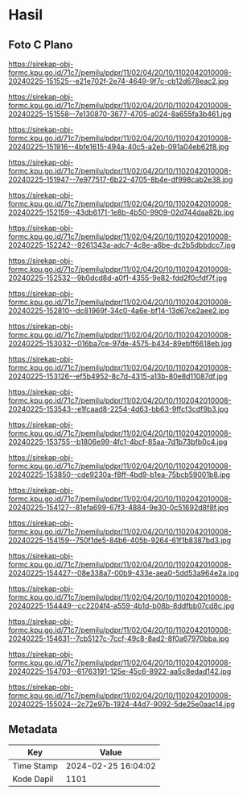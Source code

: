# Hasil

## Foto C Plano

https://sirekap-obj-formc.kpu.go.id/71c7/pemilu/pdpr/11/02/04/20/10/1102042010008-20240225-151525--e21e702f-2e74-4649-9f7c-cb12d678eac2.jpg

https://sirekap-obj-formc.kpu.go.id/71c7/pemilu/pdpr/11/02/04/20/10/1102042010008-20240225-151558--7e130870-3677-4705-a024-8a655fa3b461.jpg

https://sirekap-obj-formc.kpu.go.id/71c7/pemilu/pdpr/11/02/04/20/10/1102042010008-20240225-151916--4bfe1615-494a-40c5-a2eb-091a04eb62f8.jpg

https://sirekap-obj-formc.kpu.go.id/71c7/pemilu/pdpr/11/02/04/20/10/1102042010008-20240225-151947--7e977517-6b22-4705-8b4e-df998cab2e38.jpg

https://sirekap-obj-formc.kpu.go.id/71c7/pemilu/pdpr/11/02/04/20/10/1102042010008-20240225-152159--43db6171-1e8b-4b50-9909-02d744daa82b.jpg

https://sirekap-obj-formc.kpu.go.id/71c7/pemilu/pdpr/11/02/04/20/10/1102042010008-20240225-152242--9261343a-adc7-4c8e-a6be-dc2b5dbbdcc7.jpg

https://sirekap-obj-formc.kpu.go.id/71c7/pemilu/pdpr/11/02/04/20/10/1102042010008-20240225-152532--9b0dcd8d-a0f1-4355-9e82-fdd2f0cfdf7f.jpg

https://sirekap-obj-formc.kpu.go.id/71c7/pemilu/pdpr/11/02/04/20/10/1102042010008-20240225-152810--dc81969f-34c0-4a6e-bf14-13d67ce2aee2.jpg

https://sirekap-obj-formc.kpu.go.id/71c7/pemilu/pdpr/11/02/04/20/10/1102042010008-20240225-153032--016ba7ce-97de-4575-b434-89ebff6618eb.jpg

https://sirekap-obj-formc.kpu.go.id/71c7/pemilu/pdpr/11/02/04/20/10/1102042010008-20240225-153126--ef5b4952-8c7d-4315-a13b-80e8d11087df.jpg

https://sirekap-obj-formc.kpu.go.id/71c7/pemilu/pdpr/11/02/04/20/10/1102042010008-20240225-153543--e1fcaad8-2254-4d63-bb63-9ffcf3cdf9b3.jpg

https://sirekap-obj-formc.kpu.go.id/71c7/pemilu/pdpr/11/02/04/20/10/1102042010008-20240225-153755--b1806e99-4fc1-4bcf-85aa-7d1b73bfb0c4.jpg

https://sirekap-obj-formc.kpu.go.id/71c7/pemilu/pdpr/11/02/04/20/10/1102042010008-20240225-153850--cde9230a-f8ff-4bd9-b1ea-75bcb59001b8.jpg

https://sirekap-obj-formc.kpu.go.id/71c7/pemilu/pdpr/11/02/04/20/10/1102042010008-20240225-154127--81efa699-67f3-4884-9e30-0c51692d8f8f.jpg

https://sirekap-obj-formc.kpu.go.id/71c7/pemilu/pdpr/11/02/04/20/10/1102042010008-20240225-154159--750f1de5-84b6-405b-9264-61f1b8387bd3.jpg

https://sirekap-obj-formc.kpu.go.id/71c7/pemilu/pdpr/11/02/04/20/10/1102042010008-20240225-154427--08e338a7-00b9-433e-aea0-5dd53a964e2a.jpg

https://sirekap-obj-formc.kpu.go.id/71c7/pemilu/pdpr/11/02/04/20/10/1102042010008-20240225-154449--cc2204f4-a559-4b1d-b08b-8ddfbb07cd8c.jpg

https://sirekap-obj-formc.kpu.go.id/71c7/pemilu/pdpr/11/02/04/20/10/1102042010008-20240225-154631--7cb5127c-7ccf-49c8-8ad2-8f0a67970bba.jpg

https://sirekap-obj-formc.kpu.go.id/71c7/pemilu/pdpr/11/02/04/20/10/1102042010008-20240225-154703--61763191-125e-45c6-8922-aa5c8edad142.jpg

https://sirekap-obj-formc.kpu.go.id/71c7/pemilu/pdpr/11/02/04/20/10/1102042010008-20240225-155024--2c72e97b-1924-44d7-9092-5de25e0aac14.jpg


## Metadata

| Key        | Value               |
| ---------- | ------------------- |
| Time Stamp | 2024-02-25 16:04:02 |
| Kode Dapil | 1101                |



